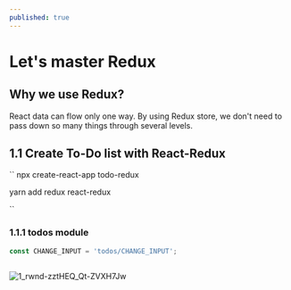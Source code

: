 ```yaml
---
published: true
---
```

# Let's master Redux

## Why we use Redux?
React data can flow only one way. By using Redux store, we don't need to pass down so many things through several levels. 

## 1.1 Create To-Do list with React-Redux

``
npx create-react-app todo-redux

yarn add redux react-redux

``

### 1.1.1 todos module

```JavaScript
const CHANGE_INPUT = 'todos/CHANGE_INPUT';



```




![1_rwnd-zztHEQ_Qt-ZVXH7Jw](https://user-images.githubusercontent.com/40842018/124440728-e5d9b000-ddb5-11eb-84d9-a69dd3cfc24f.png)




